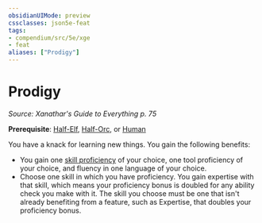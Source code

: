 ```yaml
---
obsidianUIMode: preview
cssclasses: json5e-feat
tags:
- compendium/src/5e/xge
- feat
aliases: ["Prodigy"]
---
```

# Prodigy
*Source: Xanathar's Guide to Everything p. 75*  

**Prerequisite**: [Half-Elf](compendium/races/half-elf.md), [Half-Orc](compendium/races/half-orc.md), or [Human](compendium/races/human.md)

You have a knack for learning new things. You gain the following benefits:

- You gain one [skill proficiency](compendium/tables/skills.md) of your choice, one tool proficiency of your choice, and fluency in one language of your choice.  
- Choose one skill in which you have proficiency. You gain expertise with that skill, which means your proficiency bonus is doubled for any ability check you make with it. The skill you choose must be one that isn't already benefiting from a feature, such as Expertise, that doubles your proficiency bonus.
